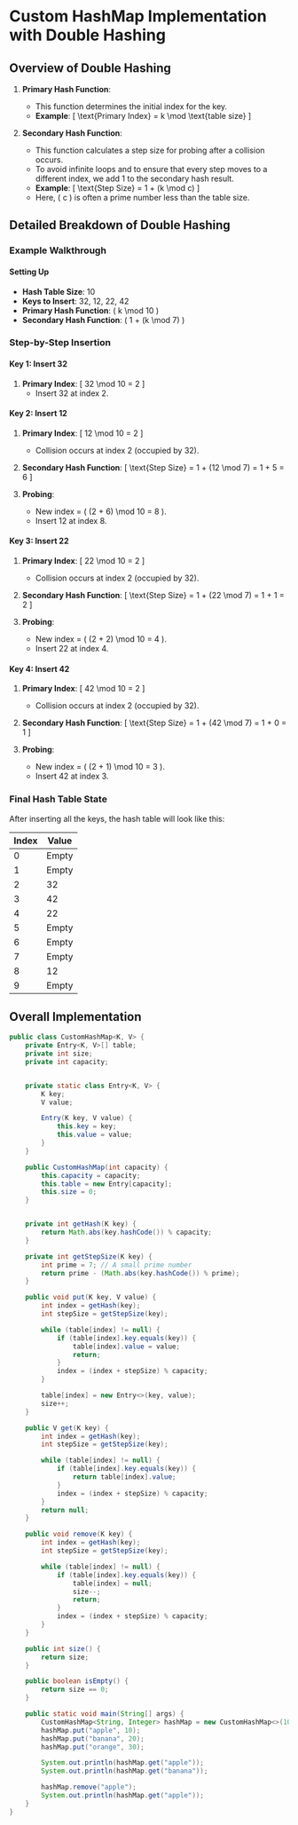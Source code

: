 # Custom HashMap Implementation with Double Hashing

## Overview of Double Hashing

1. **Primary Hash Function**:
   - This function determines the initial index for the key.
   - **Example**:
     \[
     \text{Primary Index} = k \mod \text{table size}
     \]

2. **Secondary Hash Function**:
   - This function calculates a step size for probing after a collision occurs.
   - To avoid infinite loops and to ensure that every step moves to a different index, we add 1 to the secondary hash result.
   - **Example**:
     \[
     \text{Step Size} = 1 + (k \mod c)
     \]
   - Here, \( c \) is often a prime number less than the table size.

## Detailed Breakdown of Double Hashing

### Example Walkthrough

#### Setting Up

- **Hash Table Size**: 10
- **Keys to Insert**: 32, 12, 22, 42
- **Primary Hash Function**: \( k \mod 10 \)
- **Secondary Hash Function**: \( 1 + (k \mod 7) \)

### Step-by-Step Insertion

#### Key 1: Insert 32

1. **Primary Index**:
   \[
   32 \mod 10 = 2
   \]
   - Insert 32 at index 2.

#### Key 2: Insert 12

1. **Primary Index**:
   \[
   12 \mod 10 = 2
   \]
   - Collision occurs at index 2 (occupied by 32).
   
2. **Secondary Hash Function**:
   \[
   \text{Step Size} = 1 + (12 \mod 7) = 1 + 5 = 6
   \]

3. **Probing**:
   - New index = \( (2 + 6) \mod 10 = 8 \).
   - Insert 12 at index 8.

#### Key 3: Insert 22

1. **Primary Index**:
   \[
   22 \mod 10 = 2
   \]
   - Collision occurs at index 2 (occupied by 32).

2. **Secondary Hash Function**:
   \[
   \text{Step Size} = 1 + (22 \mod 7) = 1 + 1 = 2
   \]

3. **Probing**:
   - New index = \( (2 + 2) \mod 10 = 4 \).
   - Insert 22 at index 4.

#### Key 4: Insert 42

1. **Primary Index**:
   \[
   42 \mod 10 = 2
   \]
   - Collision occurs at index 2 (occupied by 32).

2. **Secondary Hash Function**:
   \[
   \text{Step Size} = 1 + (42 \mod 7) = 1 + 0 = 1
   \]

3. **Probing**:
   - New index = \( (2 + 1) \mod 10 = 3 \).
   - Insert 42 at index 3.

### Final Hash Table State

After inserting all the keys, the hash table will look like this:

| Index | Value |
|-------|-------|
| 0     | Empty |
| 1     | Empty |
| 2     | 32    |
| 3     | 42    |
| 4     | 22    |
| 5     | Empty |
| 6     | Empty |
| 7     | Empty |
| 8     | 12    |
| 9     | Empty |

## Overall Implementation

```java
public class CustomHashMap<K, V> {
    private Entry<K, V>[] table;
    private int size;
    private int capacity;


    private static class Entry<K, V> {
        K key;
        V value;

        Entry(K key, V value) {
            this.key = key;
            this.value = value;
        }
    }

    public CustomHashMap(int capacity) {
        this.capacity = capacity;
        this.table = new Entry[capacity];
        this.size = 0;
    }


    private int getHash(K key) {
        return Math.abs(key.hashCode()) % capacity;
    }

    private int getStepSize(K key) {
        int prime = 7; // A small prime number
        return prime - (Math.abs(key.hashCode()) % prime);
    }

    public void put(K key, V value) {
        int index = getHash(key); 
        int stepSize = getStepSize(key); 

        while (table[index] != null) {
            if (table[index].key.equals(key)) {
                table[index].value = value; 
                return; 
            }
            index = (index + stepSize) % capacity; 
        }

        table[index] = new Entry<>(key, value); 
        size++;
    }

    public V get(K key) {
        int index = getHash(key); 
        int stepSize = getStepSize(key);

        while (table[index] != null) {
            if (table[index].key.equals(key)) {
                return table[index].value; 
            }
            index = (index + stepSize) % capacity; 
        }
        return null;
    }

    public void remove(K key) {
        int index = getHash(key); 
        int stepSize = getStepSize(key);

        while (table[index] != null) {
            if (table[index].key.equals(key)) {
                table[index] = null; 
                size--; 
                return; 
            }
            index = (index + stepSize) % capacity;
        }
    }

    public int size() {
        return size; 
    }

    public boolean isEmpty() {
        return size == 0;
    }

    public static void main(String[] args) {
        CustomHashMap<String, Integer> hashMap = new CustomHashMap<>(10);
        hashMap.put("apple", 10);
        hashMap.put("banana", 20);
        hashMap.put("orange", 30);

        System.out.println(hashMap.get("apple"));
        System.out.println(hashMap.get("banana")); 

        hashMap.remove("apple");
        System.out.println(hashMap.get("apple")); 
    }
}
```
